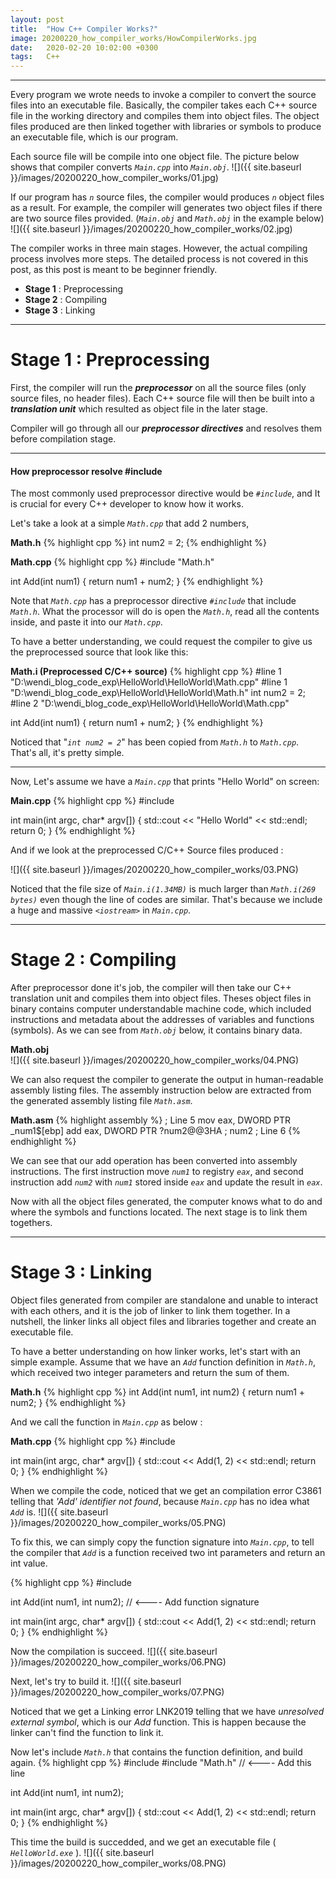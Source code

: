```yaml
---
layout: post
title:  "How C++ Compiler Works?"
image: 20200220_how_compiler_works/HowCompilerWorks.jpg
date:   2020-02-20 10:02:00 +0300
tags:   C++
---
```

---
Every program we wrote needs to invoke a compiler to convert the source files into an executable file. Basically, the compiler takes each C++ source file in the working directory and compiles them into object files. The object files produced are then linked together with libraries or symbols to produce an executable file, which is our program.

Each source file will be compile into one object file. The picture below shows that compiler converts _`Main.cpp`_ into _`Main.obj`_.
![]({{ site.baseurl }}/images/20200220_how_compiler_works/01.jpg)

If our program has _`n`_ source files, the compiler would produces _`n`_ object files as a result. For example, the compiler will generates two object files if there are two source files provided. (_`Main.obj`_ and _`Math.obj`_ in the example below)
![]({{ site.baseurl }}/images/20200220_how_compiler_works/02.jpg)

The compiler works in three main stages. However, the actual compiling process involves more steps. The detailed process is not covered in this post, as this post is meant to be beginner friendly. 
* **Stage 1** : Preprocessing
* **Stage 2** : Compiling
* **Stage 3** : Linking 	    

---
# Stage 1 : Preprocessing
First, the compiler will run the _**preprocessor**_ on all the source files (only source files, no header files). 
Each C++ source file will then be built into a _**translation unit**_ which resulted as object file in the later stage.

Compiler will go through all our _**preprocessor directives**_ and resolves them before compilation stage.

---
#### How preprocessor resolve #include ####
The most commonly used preprocessor directive would be _`#include`_, and It is crucial for every C++ developer to know how it works.   

Let's take a look at a simple _`Math.cpp`_ that add 2 numbers,

**Math.h**
{% highlight cpp %}
int num2 = 2;
{% endhighlight %}

**Math.cpp**
{% highlight cpp %}
#include "Math.h"

int Add(int num1)
{
	return num1 + num2;
}
{% endhighlight %}

Note that _`Math.cpp`_ has a preprocessor directive  _`#include`_ that include _`Math.h`_. What the processor will do is open the _`Math.h`_, read all the contents inside, and paste it into our _`Math.cpp`_.

To have a better understanding, we could request the compiler to give us the preprocessed source that look like this:

**Math.i (Preprocessed C/C++ source)**
{% highlight cpp %}
#line 1 "D:\\wendi_blog_code_exp\\HelloWorld\\HelloWorld\\Math.cpp"
#line 1 "D:\\wendi_blog_code_exp\\HelloWorld\\HelloWorld\\Math.h"
int num2 = 2;
#line 2 "D:\\wendi_blog_code_exp\\HelloWorld\\HelloWorld\\Math.cpp"

int Add(int num1)
{
	return num1 + num2;
}
{% endhighlight %}

Noticed that "_`int num2 = 2`_" has been copied from _`Math.h`_ to _`Math.cpp`_. That's all, it's pretty simple.

---

Now, Let's assume we have a _`Main.cpp`_ that prints "Hello World" on screen:

**Main.cpp**
{% highlight cpp %}
#include <iostream>

int main(int argc, char* argv[]) {
    std::cout << "Hello World" << std::endl;
    return 0;
}
{% endhighlight %}

And if we look at the preprocessed C/C++ Source files produced :

![]({{ site.baseurl }}/images/20200220_how_compiler_works/03.PNG)

Noticed that the file size of _`Main.i(1.34MB)`_ is much larger than _`Math.i(269 bytes)`_ even though the line of codes are similar. That's because we include a huge and massive _`<iostream>`_ in _`Main.cpp`_.



---
# Stage 2 : Compiling

After preprocessor done it's job, the compiler will then take our C++ translation unit and compiles them into object files. Theses object files in binary contains computer understandable machine code, which included instructions and metadata about the addresses of variables and functions (symbols). As we can see from _`Math.obj`_ below, it contains binary data.

**Math.obj**  
![]({{ site.baseurl }}/images/20200220_how_compiler_works/04.PNG)

We can also request the compiler to generate the output in human-readable assembly listing files. The assembly instruction below are extracted from the generated assembly listing file _`Math.asm`_.

**Math.asm**
{% highlight assembly %}
; Line 5
	mov	eax, DWORD PTR _num1$[ebp]
	add	eax, DWORD PTR ?num2@@3HA		; num2
; Line 6
{% endhighlight %}

We can see that our add operation has been converted into assembly instructions. The first instruction move _`num1`_ to registry _`eax`_, and second instruction add _`num2`_ with _`num1`_ stored inside _`eax`_ and update the result in _`eax`_.

Now with all the object files generated, the computer knows what to do and where the symbols and functions located. The next stage is to link them togethers.

---
# Stage 3 : Linking

Object files generated from compiler are standalone and unable to interact with each others, and it is the job of linker to link them together. In a nutshell, the linker links all object files and libraries together and create an executable file.

To have a better understanding on how linker works, let's start with an simple example. Assume that we have an _`Add`_ function definition in _`Math.h`_, which received two integer parameters and return the sum of them.

**Math.h**
{% highlight cpp %}
int Add(int num1, int num2)
{
	return num1 + num2;
}
{% endhighlight %}

And we call the function in _`Main.cpp`_ as below :

**Math.cpp**
{% highlight cpp %}
#include <iostream>

int main(int argc, char* argv[]) {
    std::cout << Add(1, 2) << std::endl;
    return 0;
}
{% endhighlight %}

When we compile the code, noticed that we get an compilation error C3861 telling that _'Add' identifier not found_, because _`Main.cpp`_ has no idea what _`Add`_ is. 
![]({{ site.baseurl }}/images/20200220_how_compiler_works/05.PNG)

To fix this, we can simply copy the function signature into _`Main.cpp`_, to tell the compiler that _`Add`_ is a function received two int parameters and return an int value.

{% highlight cpp %}
#include <iostream>

int Add(int num1, int num2);    // <---- Add function signature

int main(int argc, char* argv[]) {
    std::cout << Add(1, 2) << std::endl;
    return 0;
}
{% endhighlight %}

Now the compilation is succeed.
![]({{ site.baseurl }}/images/20200220_how_compiler_works/06.PNG)

Next, let's try to build it.
![]({{ site.baseurl }}/images/20200220_how_compiler_works/07.PNG)

Noticed that we get a Linking error LNK2019 telling that we have _unresolved external symbol_, which is our _Add_ function. This is happen because the linker can't find the function to link it.

Now let's include _`Math.h`_ that contains the function definition, and build again.
{% highlight cpp %}
#include <iostream>
#include "Math.h"    // <---- Add this line

int Add(int num1, int num2);

int main(int argc, char* argv[]) {
    std::cout << Add(1, 2) << std::endl;
    return 0;
}
{% endhighlight %}

This time the build is succedded, and we get an executable file ( _`HelloWorld.exe`_ ).
![]({{ site.baseurl }}/images/20200220_how_compiler_works/08.PNG)
